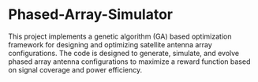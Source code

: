 # Phased-Array-Simulator
This project implements a genetic algorithm (GA) based optimization framework for designing and optimizing satellite antenna array configurations. The code is designed to generate, simulate, and evolve phased array antenna configurations to maximize a reward function based on signal coverage and power efficiency.
